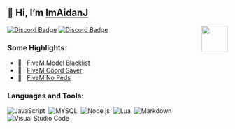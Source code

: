 ## 👋 Hi, I’m [ImAidanJ](https://x.com/ImAidanJ)

<img align="right" height="60" width="60" alt="" src="https://cdn.discordapp.com/attachments/756590322921767002/810784341286060062/2314.gif" />

[![Discord Badge](https://img.shields.io/badge/-Strive-0e76a8?style=flat-square&logo=Discord&logoColor=white)](https://discord.gg/ehp4yJUqgj)
[![Discord Badge](https://img.shields.io/badge/-CSRP-0e76a8?style=flat-square&logo=Discord&logoColor=white)](https://discord.gg/kXJkY322bV)

### Some Highlights:

- 📍 &nbsp; [FiveM Model Blacklist](https://github.com/ImAidanJ/FiveM_ModelBlacklist)
- 📍 &nbsp; [FiveM Coord Saver](https://github.com/ImAidanJ/FiveM_CoordSaver)
- 📍 &nbsp; [FiveM No Peds](https://github.com/ImAidanJ/AJ_NoPeds)


### Languages and Tools:
![JavaScript](https://img.shields.io/badge/-JavaScript-333333?style=flat&logo=javascript)&nbsp;
![MYSQL](https://img.shields.io/badge/-MySQL-333333?style=flat&logo=mysql)&nbsp;
![Node.js](https://img.shields.io/badge/-Node.js-333333?style=flat&logo=node.js)&nbsp;
![Lua](https://img.shields.io/badge/-Lua-333333?style=flat&logo=lua)&nbsp;
![Markdown](https://img.shields.io/badge/-markdown-333333?style=flat&logo=markdown)&nbsp;
![Visual Studio Code](https://img.shields.io/badge/-Visual%20Studio%20Code-333333?style=flat&logo=visual-studio-code&logoColor=007ACC)&nbsp;
